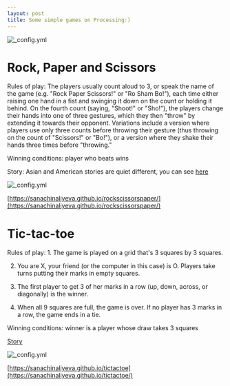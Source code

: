```yaml
---
layout: post
title: Some simple games on Processing:)
---
```

![_config.yml](https://d13yacurqjgara.cloudfront.net/users/107935/screenshots/840061/drib-processing.png)

# Rock, Paper and Scissors

Rules of play: The players usually count aloud to 3, or speak the name of the game (e.g. "Rock Paper Scissors!" or "Ro Sham Bo!"), each time either raising one hand in a fist and swinging it down on the count or holding it behind. On the fourth count (saying, "Shoot!" or "Sho!"), the players change their hands into one of three gestures, which they then "throw" by extending it towards their opponent. Variations include a version where players use only three counts before throwing their gesture (thus throwing on the count of "Scissors!" or "Bo!"), or a version where they shake their hands three times before "throwing."

Winning conditions: player who beats wins

Story: Asian and American stories are quiet different, you can see [here](https://en.wikipedia.org/wiki/Rock-paper-scissors#History)

![_config.yml](http://www.bitrebels.com/wp-content/uploads/2009/08/RockPaperScissors.jpg)

[https://sanachinaliyeva.github.io/rockscissorspaper/](https://sanachinaliyeva.github.io/rockscissorspaper/)


# Tic-tac-toe

Rules of play: 1. The game is played on a grid that's 3 squares by 3 squares.

2. You are X, your friend (or the computer in this case) is O. Players take turns putting their marks in empty squares.

3. The first player to get 3 of her marks in a row (up, down, across, or diagonally) is the winner.

4. When all 9 squares are full, the game is over. If no player has 3 marks in a row, the game ends in a tie.

Winning conditions: winner is a player whose draw takes 3 squares

[Story](https://en.wikipedia.org/wiki/Tic-tac-toe#History)

![_config.yml](https://3.bp.blogspot.com/-63VGYtk3meE/VweEwDsugdI/AAAAAAAAB9s/VPU5qkaVV84d7rJIgSpUYJQn1wL0tJOEA/s1600/tic-tac-toe-clip-art-370195.png)

[https://sanachinaliyeva.github.io/tictactoe](https://sanachinaliyeva.github.io/tictactoe/)
